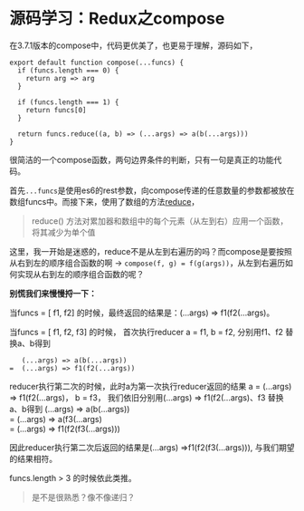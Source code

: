 

# 源码学习：Redux之compose


在3.7.1版本的compose中，代码更优美了，也更易于理解，源码如下，

```
export default function compose(...funcs) {
  if (funcs.length === 0) {
    return arg => arg
  }

  if (funcs.length === 1) {
    return funcs[0]
  }

  return funcs.reduce((a, b) => (...args) => a(b(...args)))
}
```

很简洁的一个compose函数，两句边界条件的判断，只有一句是真正的功能代码。

首先`...funcs`是使用es6的rest参数，向compose传递的任意数量的参数都被放在数组funcs中。而接下来，使用了数组的方法[reduce](https://developer.mozilla.org/zh-CN/docs/Web/JavaScript/Reference/Global_Objects/Array/Reduce)，
>  reduce() 方法对累加器和数组中的每个元素（从左到右）应用一个函数，将其减少为单个值

这里，我一开始是迷惑的，reduce不是从左到右遍历的吗？而compose是要按照从右到左的顺序组合函数的啊  -> `compose(f, g) = f(g(args))`，从左到右遍历如何实现从右到左的顺序组合函数的呢？

**别慌我们来慢慢捋一下：**

当funcs = [ f1, f2] 的时候，最终返回的结果是：(...args) => f1(f2(...args)。

当funcs = [ f1, f2, f3] 的时候，
首次执行reducer
a = f1, b = f2, 
分别用f1、f2 替换a、b得到

``` 
   (...args) => a(b(...args))    
=  (...args) => f1(f2(...args))
```
reducer执行第二次的时候，此时a为第一次执行reducer返回的结果
a = (...args) => f1(f2(...args)， b = f3， 
我们依旧分别用(...args) => f1(f2(...args)、f3 替换a、b得到
    (...args) => a(b(...args))  
=  (...args) => a(f3(...args)   
=  (...args) => f1(f2(f3(...args)))

因此reducer执行第二次后返回的结果是(...args) =>f1(f2(f3(...args))), 与我们期望的结果相符。

funcs.length > 3 的时候依此类推。


 > 是不是很熟悉？像不像递归？
 
